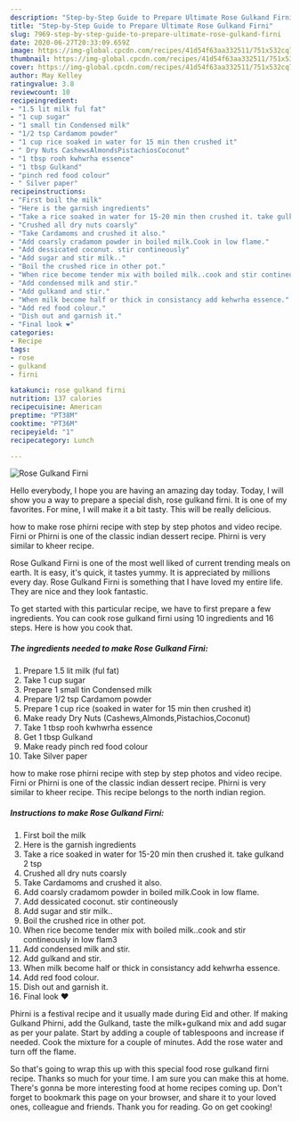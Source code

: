 ```yaml
---
description: "Step-by-Step Guide to Prepare Ultimate Rose Gulkand Firni"
title: "Step-by-Step Guide to Prepare Ultimate Rose Gulkand Firni"
slug: 7969-step-by-step-guide-to-prepare-ultimate-rose-gulkand-firni
date: 2020-06-27T20:33:09.659Z
image: https://img-global.cpcdn.com/recipes/41d54f63aa332511/751x532cq70/rose-gulkand-firni-recipe-main-photo.jpg
thumbnail: https://img-global.cpcdn.com/recipes/41d54f63aa332511/751x532cq70/rose-gulkand-firni-recipe-main-photo.jpg
cover: https://img-global.cpcdn.com/recipes/41d54f63aa332511/751x532cq70/rose-gulkand-firni-recipe-main-photo.jpg
author: May Kelley
ratingvalue: 3.8
reviewcount: 10
recipeingredient:
- "1.5 lit milk ful fat"
- "1 cup sugar"
- "1 small tin Condensed milk"
- "1/2 tsp Cardamom powder"
- "1 cup rice soaked in water for 15 min then crushed it"
- " Dry Nuts CashewsAlmondsPistachiosCoconut"
- "1 tbsp rooh kwhwrha essence"
- "1 tbsp Gulkand"
- "pinch red food colour"
- " Silver paper"
recipeinstructions:
- "First boil the milk"
- "Here is the garnish ingredients"
- "Take a rice soaked in water for 15-20 min then crushed it. take gulkand 2 tsp"
- "Crushed all dry nuts coarsly"
- "Take Cardamoms and crushed it also."
- "Add coarsly cradamom powder in boiled milk.Cook in low flame."
- "Add dessicated coconut. stir contineously"
- "Add sugar and stir milk.."
- "Boil the crushed rice in other pot."
- "When rice become tender mix with boiled milk..cook and stir contineously in low flam3"
- "Add condensed milk and stir."
- "Add gulkand and stir."
- "When milk become half or thick in consistancy add kehwrha essence."
- "Add red food colour."
- "Dish out and garnish it."
- "Final look ❤"
categories:
- Recipe
tags:
- rose
- gulkand
- firni

katakunci: rose gulkand firni 
nutrition: 137 calories
recipecuisine: American
preptime: "PT38M"
cooktime: "PT36M"
recipeyield: "1"
recipecategory: Lunch

---
```



![Rose Gulkand Firni](https://img-global.cpcdn.com/recipes/41d54f63aa332511/751x532cq70/rose-gulkand-firni-recipe-main-photo.jpg)

Hello everybody, I hope you are having an amazing day today. Today, I will show you a way to prepare a special dish, rose gulkand firni. It is one of my favorites. For mine, I will make it a bit tasty. This will be really delicious.

how to make rose phirni recipe with step by step photos and video recipe. Firni or Phirni is one of the classic indian dessert recipe. Phirni is very similar to kheer recipe.

Rose Gulkand Firni is one of the most well liked of current trending meals on earth. It is easy, it's quick, it tastes yummy. It is appreciated by millions every day. Rose Gulkand Firni is something that I have loved my entire life. They are nice and they look fantastic.


To get started with this particular recipe, we have to first prepare a few ingredients. You can cook rose gulkand firni using 10 ingredients and 16 steps. Here is how you cook that.

<!--inarticleads1-->

##### The ingredients needed to make Rose Gulkand Firni:

1. Prepare 1.5 lit milk (ful fat)
1. Take 1 cup sugar
1. Prepare 1 small tin Condensed milk
1. Prepare 1/2 tsp Cardamom powder
1. Prepare 1 cup rice (soaked in water for 15 min then crushed it)
1. Make ready  Dry Nuts (Cashews,Almonds,Pistachios,Coconut)
1. Take 1 tbsp rooh kwhwrha essence
1. Get 1 tbsp Gulkand
1. Make ready pinch red food colour
1. Take  Silver paper


how to make rose phirni recipe with step by step photos and video recipe. Firni or Phirni is one of the classic indian dessert recipe. Phirni is very similar to kheer recipe. This recipe belongs to the north indian region. 

<!--inarticleads2-->

##### Instructions to make Rose Gulkand Firni:

1. First boil the milk
1. Here is the garnish ingredients
1. Take a rice soaked in water for 15-20 min then crushed it. take gulkand 2 tsp
1. Crushed all dry nuts coarsly
1. Take Cardamoms and crushed it also.
1. Add coarsly cradamom powder in boiled milk.Cook in low flame.
1. Add dessicated coconut. stir contineously
1. Add sugar and stir milk..
1. Boil the crushed rice in other pot.
1. When rice become tender mix with boiled milk..cook and stir contineously in low flam3
1. Add condensed milk and stir.
1. Add gulkand and stir.
1. When milk become half or thick in consistancy add kehwrha essence.
1. Add red food colour.
1. Dish out and garnish it.
1. Final look ❤


Phirni is a festival recipe and it usually made during Eid and other. If making Gulkand Phirni, add the Gulkand, taste the milk+gulkand mix and add sugar as per your palate. Start by adding a couple of tablespoons and increase if needed. Cook the mixture for a couple of minutes. Add the rose water and turn off the flame. 

So that's going to wrap this up with this special food rose gulkand firni recipe. Thanks so much for your time. I am sure you can make this at home. There's gonna be more interesting food at home recipes coming up. Don't forget to bookmark this page on your browser, and share it to your loved ones, colleague and friends. Thank you for reading. Go on get cooking!
